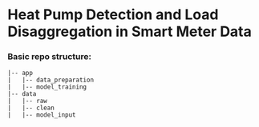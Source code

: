 # Heat Pump Detection and Load Disaggregation in Smart Meter Data

### Basic repo structure:
```
|-- app
|   |-- data_preparation
|   |-- model_training 
|-- data
|   |-- raw
|   |-- clean
|   |-- model_input
```
